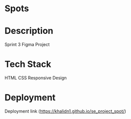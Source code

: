 # Spots

# Description
Sprint  3
Figma
Project

# Tech Stack
HTML
CSS
Responsive Design

# Deployment 
Deployment link (https://khalidn1.github.io/se_project_spot/)